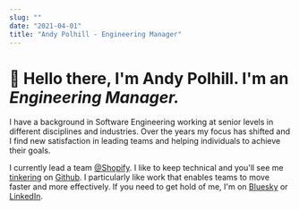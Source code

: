 ```yaml
---
slug: ""
date: "2021-04-01"
title: "Andy Polhill - Engineering Manager"
---
```


# 👋 Hello there, I'm Andy Polhill. I'm an _Engineering Manager._

I have a background in Software Engineering working at senior levels in different disciplines and industries. Over the years my focus has shifted and I find new satisfaction in leading teams and helping individuals to achieve their goals.

I currently lead a team [@Shopify](https://twitter.com/ShopifyEng). I like to keep technical and you'll see me [tinkering](https://andypolhill.com/periodic-words) on [Github](http://github.com/andy-polhill). I particularly like work that enables teams to move faster and more effectively. If you need to get hold of me, I'm on [Bluesky](https://bsky.app/profile/andy-polhill.bsky.social) or [LinkedIn](https://www.linkedin.com/in/andy-polhill/).

